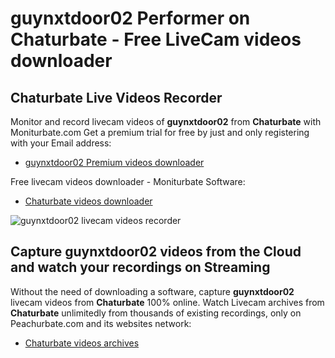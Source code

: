 # guynxtdoor02 Performer on Chaturbate - Free LiveCam videos downloader

## Chaturbate Live Videos Recorder

Monitor and record livecam videos of **guynxtdoor02** from **Chaturbate** with Moniturbate.com
Get a premium trial for free by just and only registering with your Email address:
* [guynxtdoor02 Premium videos downloader](https://moniturbate.com/request-demo-licence-key.html)

Free livecam videos downloader - Moniturbate Software:
* [Chaturbate videos downloader](https://moniturbate.com/moniturbate-download-software.html)

![guynxtdoor02 livecam videos recorder](https://peachurnet.com/templates/moniturbate-software.png)


## Capture guynxtdoor02 videos from the Cloud and watch your recordings on Streaming

Without the need of downloading a software, capture **guynxtdoor02** livecam videos from **Chaturbate** 100% online.
Watch Livecam archives from **Chaturbate** unlimitedly from thousands of existing recordings, only on Peachurbate.com and its websites network:
* [Chaturbate videos archives](https://peachurnet.com/)